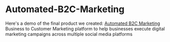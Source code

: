 # Automated-B2C-Marketing
Here's a demo of the final product we created: <a href= "https://drive.google.com/file/d/1RghThH9MBxZXjfo0lLSwN_NQsiqFlA4Z/view?usp=sharing"> Automated B2C Marketing </a> <br />
Business to Customer Marketing platform to help businesses execute digital marketing campaigns across multiple social media platforms

